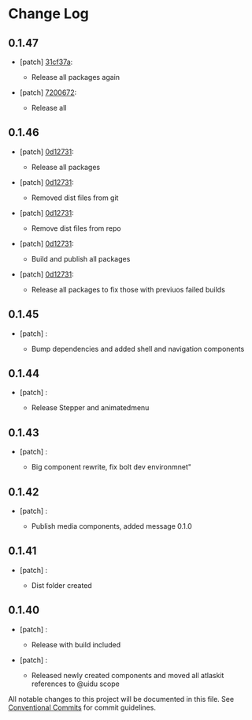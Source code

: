 # Change Log

## 0.1.47
- [patch] [31cf37a](https://github.org/uidu-org/guidu/commits/31cf37a):

  - Release all packages again
- [patch] [7200672](https://github.org/uidu-org/guidu/commits/7200672):

  - Release all

## 0.1.46
- [patch] [0d12731](https://github.org/uidu-org/guidu/commits/0d12731):

  - Release all packages
- [patch] [0d12731](https://github.org/uidu-org/guidu/commits/0d12731):

  - Removed dist files from git
- [patch] [0d12731](https://github.org/uidu-org/guidu/commits/0d12731):

  - Remove dist files from repo
- [patch] [0d12731](https://github.org/uidu-org/guidu/commits/0d12731):

  - Build and publish all packages
- [patch] [0d12731](https://github.org/uidu-org/guidu/commits/0d12731):

  - Release all packages to fix those with previuos failed builds

## 0.1.45
- [patch] :

  - Bump dependencies and added shell and navigation components

## 0.1.44
- [patch] :

  - Release Stepper and animatedmenu

## 0.1.43
- [patch] :

  - Big component rewrite, fix bolt dev environmnet"

## 0.1.42
- [patch] :

  - Publish media components, added message 0.1.0

## 0.1.41
- [patch] :

  - Dist folder created

## 0.1.40
- [patch] :

  - Release with build included
- [patch] :

  - Released newly created components and moved all atlaskit references to @uidu scope

All notable changes to this project will be documented in this file.
See [Conventional Commits](https://conventionalcommits.org) for commit guidelines.
